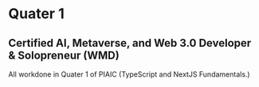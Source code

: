 # Quater 1
## Certified AI, Metaverse, and Web 3.0 Developer & Solopreneur (WMD)
All workdone in Quater 1 of PIAIC (TypeScript and NextJS Fundamentals.) 

